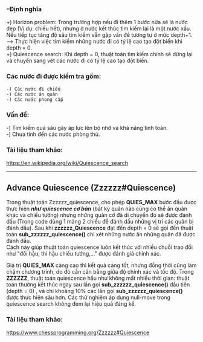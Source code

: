 ### -Định nghĩa
+) Horizon problem: Trong trường hợp nếu đi thêm 1 bước nữa sẽ là nước đẹp (Ví dụ: chiếu hết), nhưng ở nước kết thúc tìm kiếm lại là một nước xấu. Nếu tiếp tục tăng độ sâu tìm kiếm vẫn gặp vấn đề tương tự ở mức depth+1.  
--> Thực hiện việc tìm kiếm những nước đi có tỷ lệ cao tạo đột biến khi depth = 0.  
+) Quiescence search: Khi depth = 0, thuật toán tìm kiếm chính sẽ dừng lại và chuyển sang vét các nước đi có tỷ lệ cao tạo đột biến.

### Các nước đi được kiểm tra gồm:  
    -) Các nước đi chiếu  
    -) Các nước ăn quân  
    -) Các nước phong cấp  

### Vấn đề:
-) Tìm kiếm quá sâu gây áp lực lên bộ nhớ và khả năng tính toán.  
-) Chưa tính đến các nước phòng thủ.  

### Tài liệu tham khảo:  
https://en.wikipedia.org/wiki/Quiescence_search  

---

## Advance Quiescence (Zzzzzz#Quiescence)  
Trong thuật toán Zzzzzz_quiescence, cho phép **QUIES_MAX** bước đầu được thực hiện ***như quiescence cơ bản*** (bất kỳ quân nào cũng có thể ăn quân khác và  chiếu tướng) nhưng những quân cờ đã di chuyển đó sẽ được đánh dấu (Trong code dùng 1 mảng 2 chiều để đánh dấu những vị trí các quân bị đánh dấu). Sau khi **zzzzzz_Quiescence** đạt đến depth = 0 sẽ gọi đến thuật toán **sub_zzzzzz_quiescence()** chỉ xét những nước ăn những quân đã được đánh dấu.   
Cách này giúp thuật toán quiescence luôn kết thúc với nhiều chuỗi trao đổi như "đổi hậu, thí hậu chiếu tướng,..." được đánh giá chính xác.  

Giá trị **QUIES_MAX** càng cao thì kết quả càng tốt, nhưng đồng thời cũng làm chậm chương trình, do đó cần cân bằng giữa độ chính xác và tốc độ. Trong **ZZZZZZ**, thuật toán quiescence hầu như không mất nhiều thời gian: thuật toán thường kết thúc ngay sau lần gọi **sub_zzzzzz_quiescence()** đầu tiên (depth = 0) , và chỉ khoảng 10% các lần gọi **sub_zzzzzz_quiescence()** được thực hiện sâu hơn. Các thử nghiệm áp dụng null-move trong quiescence search không đem lại hiệu quả đáng kể.  

### Tài liệu tham khảo:  
https://www.chessprogramming.org/Zzzzzz#Quiescence  